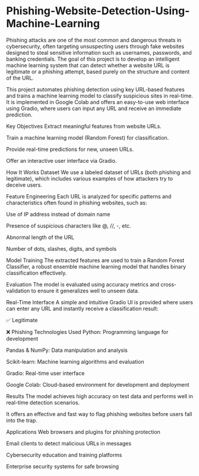 # Phishing-Website-Detection-Using-Machine-Learning

Phishing attacks are one of the most common and dangerous threats in cybersecurity, often targeting unsuspecting users through fake websites designed to steal sensitive information such as usernames, passwords, and banking credentials. The goal of this project is to develop an intelligent machine learning system that can detect whether a website URL is legitimate or a phishing attempt, based purely on the structure and content of the URL.

This project automates phishing detection using key URL-based features and trains a machine learning model to classify suspicious sites in real-time. It is implemented in Google Colab and offers an easy-to-use web interface using Gradio, where users can input any URL and receive an immediate prediction.

Key Objectives
Extract meaningful features from website URLs.

Train a machine learning model (Random Forest) for classification.

Provide real-time predictions for new, unseen URLs.

Offer an interactive user interface via Gradio.

How It Works
Dataset
We use a labeled dataset of URLs (both phishing and legitimate), which includes various examples of how attackers try to deceive users.

Feature Engineering
Each URL is analyzed for specific patterns and characteristics often found in phishing websites, such as:

Use of IP address instead of domain name

Presence of suspicious characters like @, //, -, etc.

Abnormal length of the URL

Number of dots, slashes, digits, and symbols

Model Training
The extracted features are used to train a Random Forest Classifier, a robust ensemble machine learning model that handles binary classification effectively.

Evaluation
The model is evaluated using accuracy metrics and cross-validation to ensure it generalizes well to unseen data.

Real-Time Interface
A simple and intuitive Gradio UI is provided where users can enter any URL and instantly receive a classification result:

✅ Legitimate

❌ Phishing
Technologies Used
Python: Programming language for development

Pandas & NumPy: Data manipulation and analysis

Scikit-learn: Machine learning algorithms and evaluation

Gradio: Real-time user interface

Google Colab: Cloud-based environment for development and deployment

Results
The model achieves high accuracy on test data and performs well in real-time detection scenarios.

It offers an effective and fast way to flag phishing websites before users fall into the trap.

 Applications
Web browsers and plugins for phishing protection

Email clients to detect malicious URLs in messages

Cybersecurity education and training platforms

Enterprise security systems for safe browsing

